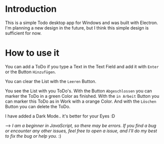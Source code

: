 # Introduction

This is a simple Todo desktop app for Windows and was built with Electron. I'm planning a new design in the future, but I think this simple design is sufficient for now.


# How to use it

You can add a ToDo if you type a Text in the Text Field and add it with `Enter` or the Button `Hinzufügen`.

You can clear the List with the `Leeren` Button.

You see the List with you ToDo's. With the Button `Abgeschlossen` you can marker the ToDo in a green Color as finished. With the `in Arbeit` Button you can marker this ToDo as in Work with a orange Color. And with the `Löschen` Button you can delete the ToDo.

I have added a Dark Mode.. it's better for your Eyes :D

--> *I am a beginner in JavaScript, so there may be errors.
If you find a bug or encounter any other issues, feel free to open a issue, and I'll do my best to fix the bug or help you.* :)
